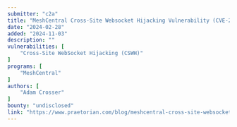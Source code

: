 ```yaml
---
submitter: "c2a"
title: "MeshCentral Cross-Site Websocket Hijacking Vulnerability (CVE-2024-26135)"
date: "2024-02-28"
added: "2024-11-03"
description: ""
vulnerabilities: [
    "Cross-Site WebSocket Hijacking (CSWH)"
]
programs: [
    "MeshCentral"
]
authors: [
    "Adam Crosser"
]
bounty: "undisclosed"
link: "https://www.praetorian.com/blog/meshcentral-cross-site-websocket-hijacking-vulnerability/"
---
```




